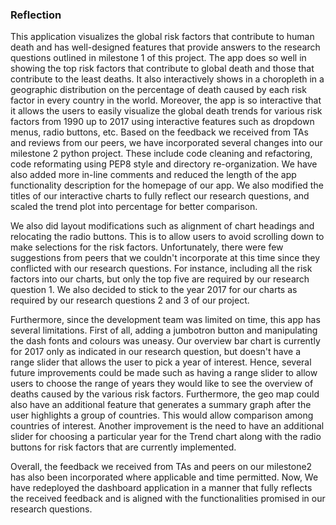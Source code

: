 ### Reflection


This application visualizes the global risk factors that contribute to human death and has well-designed features that provide answers to the research questions outlined in milestone 1 of this project. The app does so well in showing the top risk factors that contribute to global death and those that contribute to the least deaths. It also interactively shows in a choropleth in a geographic distribution on the percentage of death caused by each risk factor in every country in the world. Moreover, the app is so interactive that it allows the users to easily visualize the global death trends for various risk factors from 1990 up to 2017 using interactive features such as dropdown menus, radio buttons, etc.
Based on the feedback we received from TAs and reviews from our peers, we have incorporated several changes into our milestone 2 python project. These include code cleaning and refactoring, code reformating using PEP8 style and directory re-organization. We have also added more in-line comments and reduced the length of the app functionality description for the homepage of our app. We also modified the titles of our interactive charts to fully reflect our research questions, and scaled the trend plot into percentage for better comparison. 

We also did layout modifications such as alignment of chart headings and relocating the radio buttons. This is to allow users to avoid scrolling down to make selections for the risk factors.
Unfortunately, there were few suggestions from peers that we couldn't incorporate at this time since they conflicted with our research questions. For instance,  including all the risk factors into our charts, but only the top five are required by our research question 1. We also decided to stick to the year 2017 for our charts as required by our research questions 2 and 3 of our project.

Furthermore, since the development team was limited on time, this app has several limitations. First of all, adding a jumbotron button and manipulating the dash fonts and colours was uneasy. Our overview bar chart is currently for 2017 only as indicated in our research question, but doesn't have a range slider that allows the user to pick a year of interest.
Hence, several future improvements could be made such as having a range slider to allow users to choose the range of years they would like to see the overview of deaths caused by the various risk factors. Furthermore, the geo map could also have an additional feature that generates a summary graph after the user highlights a group of countries. This would allow comparison among countries of interest. Another improvement is the need to have an additional slider for choosing a particular year for the Trend chart along with the radio buttons for risk factors that are currently implemented.

Overall, the feedback we received from TAs and peers on our milestone2 has also been incorporated where applicable and time permitted. Now, We have redeployed the dashboard application in a manner that fully reflects the received feedback and is aligned with the functionalities promised in our research questions.

